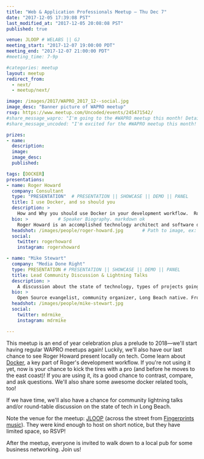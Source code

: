 ```yaml
---
title: "Web & Application Professionals Meetup – Thu Dec 7"
date: "2017-12-05 17:39:08 PST"                                                 # posted date
last_modified_at: "2017-12-05 20:08:08 PST"                                     # last_modified_at date
published: true

venue: JLOOP # WELABS || GJ
meeting_start: "2017-12-07 19:00:00 PDT"                                        # meeting start date
meeting_end: "2017-12-07 21:00:00 PDT"                                          # meeting end date
#meeting_time: 7-9p

#categories: meetup
layout: meetup
redirect_from:
  - next/
  - meetup/next/

image: /images/2017/WAPRO_2017_12--social.jpg
image_desc: "Banner picture of WAPRO meetup"
rsvp: https://www.meetup.com/Uncoded/events/245471542/
#share_message_wapro: "I'm going to the #WAPRO meetup this month! Details: meetup.com/uncoded/events/"
#share_message_uncoded: "I'm excited for the #WAPRO meetup this month! meetup.com/uncoded/events/ @uncodedlb #uncoded"

prizes:
- name:
  description:
  image:
  image_desc:
  published:

tags: [DOCKER]
presentations:
- name: Roger Howard
  company: Consultant
  type: "PRESENTATION"  # PRESENTATION || SHOWCASE || DEMO || PANEL
  title: I use Docker, and so should you
  description: >
    How and Why you should use Docker in your development workflow.  Roger will share about his tools, workflow, and reasons why Docker is so helpful.  Whether you're an app developer, web developer, use `php`, `python`, `node`, `dotnet`, `ruby`, `go` (or another language), there's a recipe or workflow that will make your life more productive and powerful.  
  bio: >           # Speaker Biography. markdown ok
    Roger Howard is an accomplished technology architect and software developer with a focus on the intersection of creative media and technology. After more than fifteen years in senior roles at iconic organizations such as The Getty, Blizzard, and Playboy, Roger traded in the comfortable confines of corporate culture to follow his passions and need for self-determination.
  headshot: /images/people/roger-howard.jpg       # Path to image, ex: /images/people/foobar.jpg
  social:
    twitter: rogerhoward
    instagram: rogerxhoward

- name: "Mike Stewart"
  company: "Media Done Right"
  type: PRESENTATION # PRESENTATION || SHOWCASE || DEMO || PANEL
  title: Lead Community Discussion & Lightning Talks
  description: >
    A discussion about the state of technology, types of projects going on locally, and time for general Q & A.
  bio: >
    Open Source evangelist, community organizer, Long Beach native. From enterprise I.T. to consulting.  Ultimately, licensing independence for his clients plus the discovery of the principles behind free software, led him to Drupal as a veritable swiss-army-knife for the web, and more generally the promotion and use of freedom software.
  headshot: /images/people/mike-stewart.jpg
  social:
    twitter: mdrmike_
    instagram: mdrmike

---
```



This meetup is an end of year celebration plus a prelude to 2018—we'll start having regular WAPRO meetups again! Luckily, we'll also have our last chance to see Roger Howard present locally on tech. Come learn about [Docker](https://www.docker.com/what-docker), a key part of Roger's development workflow. If you're not using it yet, now is your chance to kick the tires with a pro (and before he moves to the east coast)! If you are using it, its a good chance to contrast, compare, and ask questions. We'll also share some awesome docker related tools, too!

If we have time, <!--break--> we'll also have a chance for community lightning talks and/or round-table discussion on the state of tech in Long Beach.  

Note the venue for the meetup: [JLOOP](https://www.jloop.com/) (across the street from [Fingerprints music](http://fingerprintsmusic.com/)). They were kind enough to host on short notice, but they have limited space, so RSVP!

After the meetup, everyone is invited to walk down to a local pub for some business networking.  Join us!
